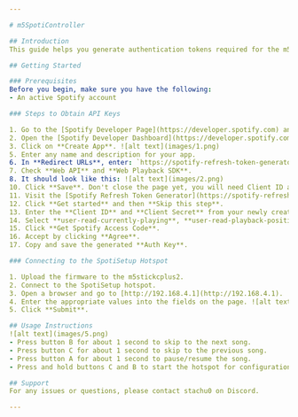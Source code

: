 ```yaml
---

# m5SpotiController

## Introduction
This guide helps you generate authentication tokens required for the m5SpotiController firmware.

## Getting Started

### Prerequisites
Before you begin, make sure you have the following:
- An active Spotify account

### Steps to Obtain API Keys

1. Go to the [Spotify Developer Page](https://developer.spotify.com) and log in.
2. Open the [Spotify Developer Dashboard](https://developer.spotify.com/dashboard).
3. Click on **Create App**. ![alt text](images/1.png)
5. Enter any name and description for your app.
6. In **Redirect URLs**, enter: `https://spotify-refresh-token-generator.netlify.app`
7. Check **Web API** and **Web Playback SDK**.
8. It should look like this: ![alt text](images/2.png)
10. Click **Save**. Don't close the page yet, you will need Client ID and Client secret ![alt text](images/6.png)
11. Visit the [Spotify Refresh Token Generator](https://spotify-refresh-token-generator.netlify.app/).
12. Click **Get started** and then **Skip this step**.
13. Enter the **Client ID** and **Client Secret** from your newly created Spotify app. 
14. Select **user-read-currently-playing**, **user-read-playback-position**, and **user-modify-playback-state**. ![alt text](images/3.png)
15. Click **Get Spotify Access Code**.
16. Accept by clicking **Agree**.
17. Copy and save the generated **Auth Key**.

### Connecting to the SpotiSetup Hotspot

1. Upload the firmware to the m5stickcplus2.
2. Connect to the SpotiSetup hotspot.
3. Open a browser and go to [http://192.168.4.1](http://192.168.4.1).
4. Enter the appropriate values into the fields on the page. ![alt text](images/4res.png)
5. Click **Submit**.

## Usage Instructions
![alt text](images/5.png)
- Press button B for about 1 second to skip to the next song.
- Press button C for about 1 second to skip to the previous song.
- Press button A for about 1 second to pause/resume the song.
- Press and hold buttons C and B to start the hotspot for configuration.

## Support
For any issues or questions, please contact stachu0 on Discord.

---
```

